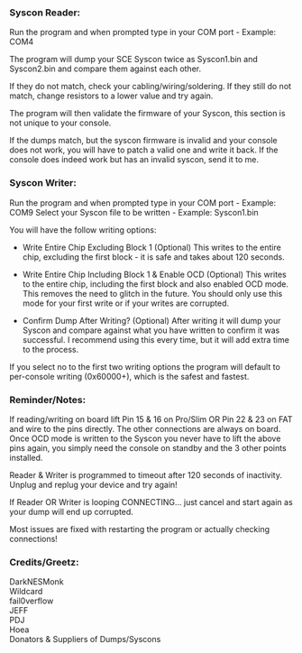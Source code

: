 
### Syscon Reader: ###

Run the program and when prompted type in your COM port - Example: COM4

The program will dump your SCE Syscon twice as Syscon1.bin and Syscon2.bin and compare them against each other.

If they do not match, check your cabling/wiring/soldering.
If they still do not match, change resistors to a lower value and try again.

The program will then validate the firmware of your Syscon, this section is not unique to your console.

If the dumps match, but the syscon firmware is invalid and your console does not work, you will have to patch a valid one and write it back.
If the console does indeed work but has an invalid syscon, send it to me.


### Syscon Writer: ###

Run the program and when prompted type in your COM port - Example: COM9
Select your Syscon file to be written - Example: Syscon1.bin

You will have the follow writing options:

* Write Entire Chip Excluding Block 1 (Optional)
	This writes to the entire chip, excluding the first block - it is safe and takes about 120 seconds.
	
* Write Entire Chip Including Block 1 & Enable OCD (Optional)
	This writes to the entire chip, including the first block and also enabled OCD mode. This removes the need to glitch in the future.
	You should only use this mode for your first write or if your writes are corrupted.
	
* Confirm Dump After Writing? (Optional)
	After writing it will dump your Syscon and compare against what you have written to confirm it was successful.
	I recommend using this every time, but it will add extra time to the process.
	
If you select no to the first two writing options the program will default to per-console writing (0x60000+), which is the safest and fastest.


### Reminder/Notes: ###

If reading/writing on board lift Pin 15 & 16 on Pro/Slim OR Pin 22 & 23 on FAT and wire to the pins directly. The other connections are always on board.
Once OCD mode is written to the Syscon you never have to lift the above pins again, you simply need the console on standby and the 3 other points installed.

Reader & Writer is programmed to timeout after 120 seconds of inactivity. Unplug and replug your device and try again!

If Reader OR Writer is looping CONNECTING... just cancel and start again as your dump will end up corrupted. 

Most issues are fixed with restarting the program or actually checking connections!

    
<h3>Credits/Greetz:</h3>
DarkNESMonk
<br>Wildcard
<br>fail0verflow
<br>JEFF
  <br>PDJ
  <br>Hoea
  <br>Donators & Suppliers of Dumps/Syscons
